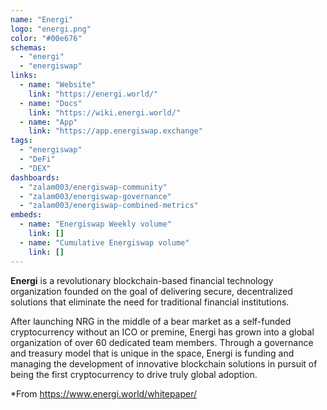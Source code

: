 ```yaml
---
name: "Energi"
logo: "energi.png"
color: "#00e676"
schemas:
  - "energi"
  - "energiswap"
links:
  - name: "Website"
    link: "https://energi.world/"
  - name: "Docs"
    link: "https://wiki.energi.world/"
  - name: "App"
    link: "https://app.energiswap.exchange"
tags:
  - "energiswap"
  - "DeFi"
  - "DEX"
dashboards:
  - "zalam003/energiswap-community"
  - "zalam003/energiswap-governance"
  - "zalam003/energiswap-combined-metrics"
embeds:
  - name: "Energiswap Weekly volume"
    link: [] 
  - name: "Cumulative Energiswap volume"
    link: [] 
---
```

**Energi** is a revolutionary blockchain-based financial technology organization founded on the goal of delivering secure, decentralized solutions that eliminate the need for traditional financial institutions. 


After launching NRG in the middle of a bear market as a self-funded cryptocurrency without an ICO or premine, Energi has grown into a global organization of over 60 dedicated team members. Through a governance and treasury model that is unique in the space, Energi is funding and managing the development of innovative blockchain solutions in pursuit of being the first cryptocurrency to drive truly global adoption.

*From https://www.energi.world/whitepaper/

